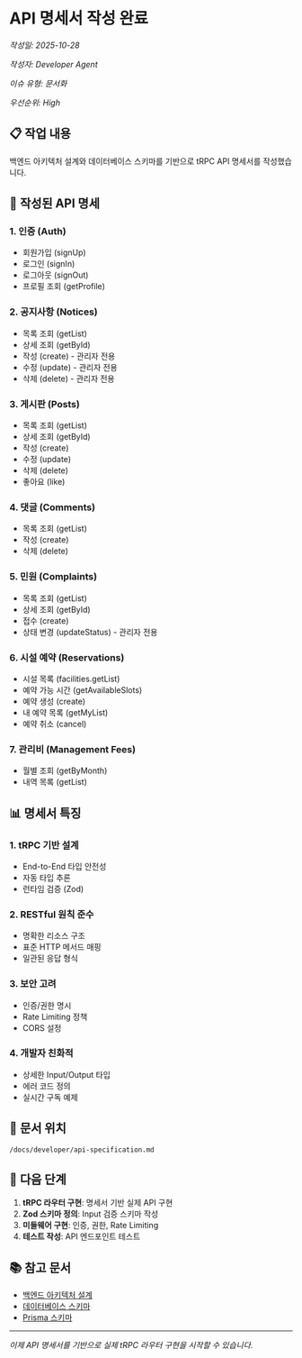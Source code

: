 # API 명세서 작성 완료

*작성일: 2025-10-28*

*작성자: Developer Agent*

*이슈 유형: 문서화*

*우선순위: High*

## 📋 작업 내용

백엔드 아키텍처 설계와 데이터베이스 스키마를 기반으로 tRPC API 명세서를 작성했습니다.

## 🔧 작성된 API 명세

### 1. 인증 (Auth)
- 회원가입 (signUp)
- 로그인 (signIn)
- 로그아웃 (signOut)
- 프로필 조회 (getProfile)

### 2. 공지사항 (Notices)
- 목록 조회 (getList)
- 상세 조회 (getById)
- 작성 (create) - 관리자 전용
- 수정 (update) - 관리자 전용
- 삭제 (delete) - 관리자 전용

### 3. 게시판 (Posts)
- 목록 조회 (getList)
- 상세 조회 (getById)
- 작성 (create)
- 수정 (update)
- 삭제 (delete)
- 좋아요 (like)

### 4. 댓글 (Comments)
- 목록 조회 (getList)
- 작성 (create)
- 삭제 (delete)

### 5. 민원 (Complaints)
- 목록 조회 (getList)
- 상세 조회 (getById)
- 접수 (create)
- 상태 변경 (updateStatus) - 관리자 전용

### 6. 시설 예약 (Reservations)
- 시설 목록 (facilities.getList)
- 예약 가능 시간 (getAvailableSlots)
- 예약 생성 (create)
- 내 예약 목록 (getMyList)
- 예약 취소 (cancel)

### 7. 관리비 (Management Fees)
- 월별 조회 (getByMonth)
- 내역 목록 (getList)

## 📊 명세서 특징

### 1. tRPC 기반 설계
- End-to-End 타입 안전성
- 자동 타입 추론
- 런타임 검증 (Zod)

### 2. RESTful 원칙 준수
- 명확한 리소스 구조
- 표준 HTTP 메서드 매핑
- 일관된 응답 형식

### 3. 보안 고려
- 인증/권한 명시
- Rate Limiting 정책
- CORS 설정

### 4. 개발자 친화적
- 상세한 Input/Output 타입
- 에러 코드 정의
- 실시간 구독 예제

## 📁 문서 위치

`/docs/developer/api-specification.md`

## 🎯 다음 단계

1. **tRPC 라우터 구현**: 명세서 기반 실제 API 구현
2. **Zod 스키마 정의**: Input 검증 스키마 작성
3. **미들웨어 구현**: 인증, 권한, Rate Limiting
4. **테스트 작성**: API 엔드포인트 테스트

## 📚 참고 문서
- [백엔드 아키텍처 설계](../backend-architecture-design.md)
- [데이터베이스 스키마](../../infrastructure/local-postgres-setup.md)
- [Prisma 스키마](../../prisma/schema.prisma)

---

*이제 API 명세서를 기반으로 실제 tRPC 라우터 구현을 시작할 수 있습니다.*
